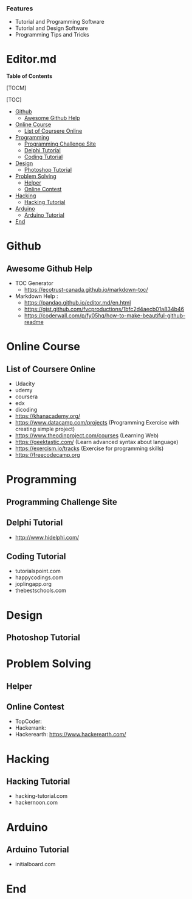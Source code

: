 ### Features

- Tutorial and Programming Software 
- Tutorial and Design Software
- Programming Tips and Tricks

# Editor.md


**Table of Contents**

[TOCM]

[TOC]
- [Github](#github)
  * [Awesome Github Help](#awesome-github-help)
- [Online Course](#online-course)
  * [List of Coursere Online](#list-of-coursere-online)
- [Programming](#programming)
  * [Programming Challenge Site](#programming-challenge-site)
  * [Delphi Tutorial](#delphi-tutorial)
  * [Coding Tutorial](#coding-tutorial)
- [Design](#design)
  * [Photoshop Tutorial](#photoshop-tutorial)
- [Problem Solving](#problem-solving)
  * [Helper](#helper)
  * [Online Contest](#online-contest)
- [Hacking](#hacking)
  * [Hacking Tutorial](#hacking-tutorial)
- [Arduino](#arduino)
  * [Arduino Tutorial](#arduino-tutorial)
- [End](#end)

# Github
## Awesome Github Help
- TOC Generator
	- https://ecotrust-canada.github.io/markdown-toc/
- Markdown Help : 
	- https://pandao.github.io/editor.md/en.html
	- https://gist.github.com/fvcproductions/1bfc2d4aecb01a834b46
	- https://coderwall.com/p/fy05hq/how-to-make-beautiful-github-readme

# Online Course
## List of Coursere Online
- Udacity
- udemy
- coursera
- edx
- dicoding
- https://khanacademy.org/
- https://www.datacamp.com/projects (Programming Exercise with creating simple project) 
- https://www.theodinproject.com/courses (Learning Web)
- https://geektastic.com/ (Learn advanced syntax about language)
- https://exercism.io/tracks (Exercise for programming skills)
- https://freecodecamp.org

# Programming
## Programming Challenge Site
## Delphi Tutorial
- http://www.hidelphi.com/
## Coding Tutorial
- tutorialspoint.com
- happycodings.com
- joplingapp.org
- thebestschools.com

# Design
## Photoshop Tutorial

# Problem Solving
## Helper
## Online Contest
- TopCoder:
- Hackerrank:
- Hackerearth: https://www.hackerearth.com/

# Hacking
## Hacking Tutorial
- hacking-tutorial.com
- hackernoon.com

# Arduino
## Arduino Tutorial
- initialboard.com



# End
